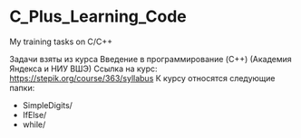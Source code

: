 # C_Plus_Learning_Code
My training tasks on C/С++

Задачи взяты из курса Введение в программирование (C++) (Академия Яндекса и НИУ ВШЭ)
Ссылка на курс: https://stepik.org/course/363/syllabus
К курсу относятся следующие папки:
  - SimpleDigits/
  - IfElse/
  - while/
